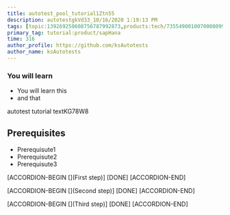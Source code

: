 ```yaml
---
title: autotest_pool_tutorial1Ztn55
description: autotestgkVd33_10/16/2020 1:19:13 PM
tags: [topic:139269250608756787992873,products:tech/73554900100700000996,tutorial:experience/advanced]
primary_tag: tutorial:product/sapHana
time: 316
author_profile: https://github.com/ksAutotests
author_name: ksAutotests
---
```

### You will learn
- You will learn this
- and that

autotest tutorial textKG78W8

## Prerequisites
- Prerequisute1
- Prerequisute2
- Prerequisute3

[ACCORDION-BEGIN [](First step)]
[DONE]
[ACCORDION-END]

[ACCORDION-BEGIN [](Second step)]
[DONE]
[ACCORDION-END]

[ACCORDION-BEGIN [](Third step)]
[DONE]
[ACCORDION-END]


